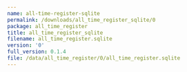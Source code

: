 ```yaml
---
name: all-time-register-sqlite
permalink: /downloads/all_time_register_sqlite/0
package: all_time_register
title: all_time_register_sqlite
filename: all_time_register.sqlite
version: '0'
full_version: 0.1.4
file: /data/all_time_register/0/all_time_register.sqlite
---
```

